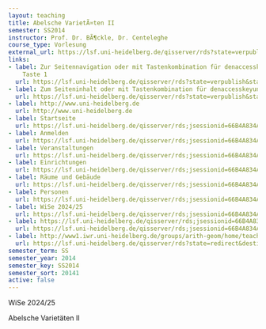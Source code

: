 ```yaml
---
layout: teaching
title: Abelsche VarietÃ¤ten II
semester: SS2014
instructor: Prof. Dr. BÃ¶ckle, Dr. Centeleghe
course_type: Vorlesung
external_url: https://lsf.uni-heidelberg.de/qisserver/rds?state=verpublish&status=init&vmfile=no&publishid=182263&moduleCall=webInfo&publishConfFile=webInfo&publishSubDir=veranstaltung
links:
- label: Zur Seitennavigation oder mit Tastenkombination für denaccesskey-Taste und
    Taste 1
  url: https://lsf.uni-heidelberg.de/qisserver/rds?state=verpublish&status=init&vmfile=no&publishid=182263&moduleCall=webInfo&publishConfFile=webInfo&publishSubDir=veranstaltung#navi
- label: Zum Seiteninhalt oder mit Tastenkombination für denaccesskeyund Taste 2
  url: https://lsf.uni-heidelberg.de/qisserver/rds?state=verpublish&status=init&vmfile=no&publishid=182263&moduleCall=webInfo&publishConfFile=webInfo&publishSubDir=veranstaltung#lese
- label: http://www.uni-heidelberg.de
  url: http://www.uni-heidelberg.de
- label: Startseite
  url: https://lsf.uni-heidelberg.de/qisserver/rds;jsessionid=66B4A834A8A69AF7D8FD8710670CCA97.histom17TCC?state=user&type=0&topitem=locallinks&itemText=+Startseite+&breadCrumbSource=portal&topitem=locallinks&breadCrumbSource=&topitem=locallinks
- label: Anmelden
  url: https://lsf.uni-heidelberg.de/qisserver/rds;jsessionid=66B4A834A8A69AF7D8FD8710670CCA97.histom17TCC?state=wlogin&login=in&breadCrumbSource=
- label: Veranstaltungen
  url: https://lsf.uni-heidelberg.de/qisserver/rds;jsessionid=66B4A834A8A69AF7D8FD8710670CCA97.histom17TCC?state=user&type=8&topitem=lectures&breadCrumbSource=
- label: Einrichtungen
  url: https://lsf.uni-heidelberg.de/qisserver/rds;jsessionid=66B4A834A8A69AF7D8FD8710670CCA97.histom17TCC?state=user&type=8&topitem=departments&breadCrumbSource=
- label: Räume und Gebäude
  url: https://lsf.uni-heidelberg.de/qisserver/rds;jsessionid=66B4A834A8A69AF7D8FD8710670CCA97.histom17TCC?state=user&type=8&topitem=facilities&breadCrumbSource=
- label: Personen
  url: https://lsf.uni-heidelberg.de/qisserver/rds;jsessionid=66B4A834A8A69AF7D8FD8710670CCA97.histom17TCC?state=user&type=8&topitem=members&breadCrumbSource=
- label: WiSe 2024/25
  url: https://lsf.uni-heidelberg.de/qisserver/rds;jsessionid=66B4A834A8A69AF7D8FD8710670CCA97.histom17TCC?state=change&type=6&moduleParameter=semesterSelect&nextdir=change&next=SearchSelect.vm&subdir=applications&targettype=7&targetstate=change&getglobal=semester
- label: https://lsf.uni-heidelberg.de/qisserver/rds;jsessionid=66B4A834A8A69AF7D8FD8710670CCA97.histom17TCC?state=user&type=5&language=en
  url: https://lsf.uni-heidelberg.de/qisserver/rds;jsessionid=66B4A834A8A69AF7D8FD8710670CCA97.histom17TCC?state=user&type=5&language=en
- label: http://www1.iwr.uni-heidelberg.de/groups/arith-geom/home/teaching/
  url: https://lsf.uni-heidelberg.de/qisserver/rds?state=redirect&destination=http%3A%2F%2Fwww1.iwr.uni-heidelberg.de%2Fgroups%2Farith-geom%2Fhome%2Fteaching%2F&timestamp=1755115283685&hash=1088ed553ac0a670b92765c87f7d9e72
semester_term: SS
semester_year: 2014
semester_key: SS2014
semester_sort: 20141
active: false
---
```

WiSe 2024/25

Abelsche Varietäten II
